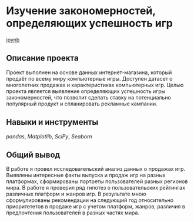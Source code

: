 # Изучение закономерностей, определяющих успешность игр

[ipynb](https://github.com/AndreyBrykov/yandex_practicum/blob/main/research_success_of_games/research_success_of_games.ipynb)

## Описание проекта

Проект выполнен на основе данных интернет-магазина, который продаёт по всему миру компьютерные игры. Доступен датасет о многолетних продажах и характеристиках компьютерных игр. Целью проекта является выявление определяющих успешность игры закономерностей, что позволит сделать ставку на потенциально популярный продукт и спланировать рекламные кампании.

## Навыки и инструменты

*pandas*,
*Matplotlib*,
*SciPy*,
*Seaborn*

## Общий вывод

В работе я провел исследовательский анализ данных о продажах игр. Выявлены интересные факты выпуска и продаж игр на разных платформах, сформированы портреты пользователей разных регионов мира. В работе я проверил ряд гипотез о пользовательских рейтингах различных платформ и жанров игр. В результате мною сформулированы рекомендации на следующий год относительно приоритететов в продаже игр с учетом платформ, жанров, различия в предпочтения пользователей в разных частях мира.
